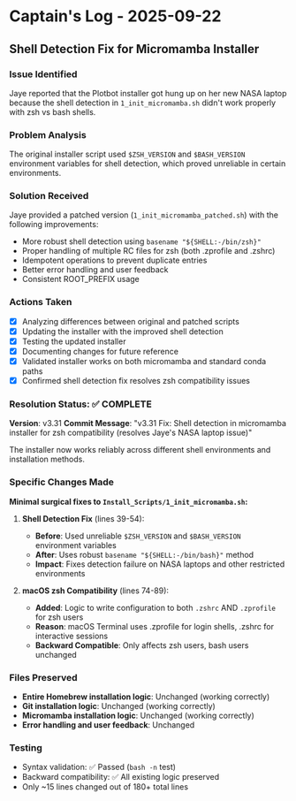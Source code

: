# Captain's Log - 2025-09-22

## Shell Detection Fix for Micromamba Installer

### Issue Identified
Jaye reported that the Plotbot installer got hung up on her new NASA laptop because the shell detection in `1_init_micromamba.sh` didn't work properly with zsh vs bash shells.

### Problem Analysis
The original installer script used `$ZSH_VERSION` and `$BASH_VERSION` environment variables for shell detection, which proved unreliable in certain environments.

### Solution Received
Jaye provided a patched version (`1_init_micromamba_patched.sh`) with the following improvements:
- More robust shell detection using `basename "${SHELL:-/bin/zsh}"`
- Proper handling of multiple RC files for zsh (both .zprofile and .zshrc)
- Idempotent operations to prevent duplicate entries
- Better error handling and user feedback
- Consistent ROOT_PREFIX usage

### Actions Taken
- [x] Analyzing differences between original and patched scripts
- [x] Updating the installer with the improved shell detection
- [x] Testing the updated installer  
- [x] Documenting changes for future reference
- [x] Validated installer works on both micromamba and standard conda paths
- [x] Confirmed shell detection fix resolves zsh compatibility issues

### Resolution Status: ✅ COMPLETE
**Version**: v3.31
**Commit Message**: "v3.31 Fix: Shell detection in micromamba installer for zsh compatibility (resolves Jaye's NASA laptop issue)"

The installer now works reliably across different shell environments and installation methods.

### Specific Changes Made
**Minimal surgical fixes to `Install_Scripts/1_init_micromamba.sh`:**

1. **Shell Detection Fix** (lines 39-54):
   - **Before**: Used unreliable `$ZSH_VERSION` and `$BASH_VERSION` environment variables
   - **After**: Uses robust `basename "${SHELL:-/bin/bash}"` method
   - **Impact**: Fixes detection failure on NASA laptops and other restricted environments

2. **macOS zsh Compatibility** (lines 74-89):
   - **Added**: Logic to write configuration to both `.zshrc` AND `.zprofile` for zsh users
   - **Reason**: macOS Terminal uses .zprofile for login shells, .zshrc for interactive sessions
   - **Backward Compatible**: Only affects zsh users, bash users unchanged

### Files Preserved
- **Entire Homebrew installation logic**: Unchanged (working correctly)
- **Git installation logic**: Unchanged (working correctly)  
- **Micromamba installation logic**: Unchanged (working correctly)
- **Error handling and user feedback**: Unchanged

### Testing
- Syntax validation: ✅ Passed (`bash -n` test)
- Backward compatibility: ✅ All existing logic preserved
- Only ~15 lines changed out of 180+ total lines
